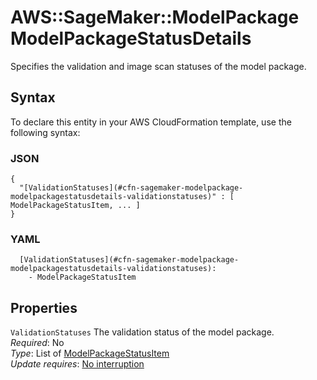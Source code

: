 # AWS::SageMaker::ModelPackage ModelPackageStatusDetails<a name="aws-properties-sagemaker-modelpackage-modelpackagestatusdetails"></a>

Specifies the validation and image scan statuses of the model package\.

## Syntax<a name="aws-properties-sagemaker-modelpackage-modelpackagestatusdetails-syntax"></a>

To declare this entity in your AWS CloudFormation template, use the following syntax:

### JSON<a name="aws-properties-sagemaker-modelpackage-modelpackagestatusdetails-syntax.json"></a>

```
{
  "[ValidationStatuses](#cfn-sagemaker-modelpackage-modelpackagestatusdetails-validationstatuses)" : [ ModelPackageStatusItem, ... ]
}
```

### YAML<a name="aws-properties-sagemaker-modelpackage-modelpackagestatusdetails-syntax.yaml"></a>

```
  [ValidationStatuses](#cfn-sagemaker-modelpackage-modelpackagestatusdetails-validationstatuses): 
    - ModelPackageStatusItem
```

## Properties<a name="aws-properties-sagemaker-modelpackage-modelpackagestatusdetails-properties"></a>

`ValidationStatuses`  <a name="cfn-sagemaker-modelpackage-modelpackagestatusdetails-validationstatuses"></a>
The validation status of the model package\.  
*Required*: No  
*Type*: List of [ModelPackageStatusItem](aws-properties-sagemaker-modelpackage-modelpackagestatusitem.md)  
*Update requires*: [No interruption](https://docs.aws.amazon.com/AWSCloudFormation/latest/UserGuide/using-cfn-updating-stacks-update-behaviors.html#update-no-interrupt)